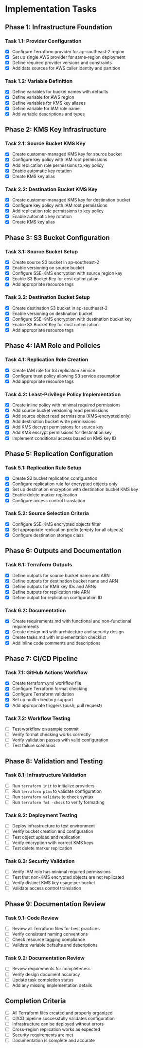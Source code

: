 # Implementation Tasks

## Phase 1: Infrastructure Foundation

### Task 1.1: Provider Configuration

- [x] Configure Terraform provider for ap-southeast-2 region
- [x] Set up single AWS provider for same-region deployment
- [x] Define required provider versions and constraints
- [x] Add data sources for AWS caller identity and partition

### Task 1.2: Variable Definition

- [x] Define variables for bucket names with defaults
- [x] Define variable for AWS region
- [x] Define variables for KMS key aliases
- [x] Define variable for IAM role name
- [x] Add variable descriptions and types

## Phase 2: KMS Key Infrastructure

### Task 2.1: Source Bucket KMS Key

- [x] Create customer-managed KMS key for source bucket
- [x] Configure key policy with IAM root permissions
- [x] Add replication role permissions to key policy
- [x] Enable automatic key rotation
- [x] Create KMS key alias

### Task 2.2: Destination Bucket KMS Key

- [x] Create customer-managed KMS key for destination bucket
- [x] Configure key policy with IAM root permissions
- [x] Add replication role permissions to key policy
- [x] Enable automatic key rotation
- [x] Create KMS key alias

## Phase 3: S3 Bucket Configuration

### Task 3.1: Source Bucket Setup

- [x] Create source S3 bucket in ap-southeast-2
- [x] Enable versioning on source bucket
- [x] Configure SSE-KMS encryption with source region key
- [x] Enable S3 Bucket Key for cost optimization
- [x] Add appropriate resource tags

### Task 3.2: Destination Bucket Setup

- [x] Create destination S3 bucket in ap-southeast-2
- [x] Enable versioning on destination bucket
- [x] Configure SSE-KMS encryption with destination bucket key
- [x] Enable S3 Bucket Key for cost optimization
- [x] Add appropriate resource tags

## Phase 4: IAM Role and Policies

### Task 4.1: Replication Role Creation

- [x] Create IAM role for S3 replication service
- [x] Configure trust policy allowing S3 service assumption
- [x] Add appropriate resource tags

### Task 4.2: Least-Privilege Policy Implementation

- [x] Create inline policy with minimal required permissions
- [x] Add source bucket versioning read permissions
- [x] Add source object read permissions (KMS-encrypted only)
- [x] Add destination bucket write permissions
- [x] Add KMS decrypt permissions for source key
- [x] Add KMS encrypt permissions for destination key
- [x] Implement conditional access based on KMS key ID

## Phase 5: Replication Configuration

### Task 5.1: Replication Rule Setup

- [x] Create S3 bucket replication configuration
- [x] Configure replication rule for encrypted objects only
- [x] Set up destination encryption with destination bucket KMS key
- [x] Enable delete marker replication
- [x] Configure access control translation

### Task 5.2: Source Selection Criteria

- [x] Configure SSE-KMS encrypted objects filter
- [x] Set appropriate replication prefix (empty for all objects)
- [x] Configure destination storage class

## Phase 6: Outputs and Documentation

### Task 6.1: Terraform Outputs

- [x] Define outputs for source bucket name and ARN
- [x] Define outputs for destination bucket name and ARN
- [x] Define outputs for KMS key IDs and ARNs
- [x] Define outputs for replication role ARN
- [x] Define output for replication configuration ID

### Task 6.2: Documentation

- [x] Create requirements.md with functional and non-functional requirements
- [x] Create design.md with architecture and security design
- [x] Create tasks.md with implementation checklist
- [x] Add inline code comments and descriptions

## Phase 7: CI/CD Pipeline

### Task 7.1: GitHub Actions Workflow

- [x] Create terraform.yml workflow file
- [x] Configure Terraform format checking
- [x] Configure Terraform validation
- [x] Set up multi-directory support
- [x] Add appropriate triggers (push, pull request)

### Task 7.2: Workflow Testing

- [ ] Test workflow on sample commit
- [ ] Verify format checking works correctly
- [ ] Verify validation passes with valid configuration
- [ ] Test failure scenarios

## Phase 8: Validation and Testing

### Task 8.1: Infrastructure Validation

- [ ] Run `terraform init` to initialize providers
- [ ] Run `terraform plan` to validate configuration
- [ ] Run `terraform validate` to check syntax
- [ ] Run `terraform fmt -check` to verify formatting

### Task 8.2: Deployment Testing

- [ ] Deploy infrastructure to test environment
- [ ] Verify bucket creation and configuration
- [ ] Test object upload and replication
- [ ] Verify encryption with correct KMS keys
- [ ] Test delete marker replication

### Task 8.3: Security Validation

- [ ] Verify IAM role has minimal required permissions
- [ ] Test that non-KMS encrypted objects are not replicated
- [ ] Verify distinct KMS key usage per bucket
- [ ] Validate access control translation

## Phase 9: Documentation Review

### Task 9.1: Code Review

- [ ] Review all Terraform files for best practices
- [ ] Verify consistent naming conventions
- [ ] Check resource tagging compliance
- [ ] Validate variable defaults and descriptions

### Task 9.2: Documentation Review

- [ ] Review requirements for completeness
- [ ] Verify design document accuracy
- [ ] Update task completion status
- [ ] Add any missing implementation details

## Completion Criteria

- [ ] All Terraform files created and properly organized
- [ ] CI/CD pipeline successfully validates configuration
- [ ] Infrastructure can be deployed without errors
- [ ] Cross-region replication works as expected
- [ ] Security requirements are met
- [ ] Documentation is complete and accurate

